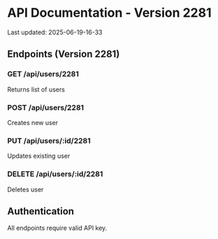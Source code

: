 # API Documentation - Version 2281
Last updated: 2025-06-19-16-33

## Endpoints (Version 2281)

### GET /api/users/2281
Returns list of users

### POST /api/users/2281
Creates new user

### PUT /api/users/:id/2281
Updates existing user

### DELETE /api/users/:id/2281
Deletes user

## Authentication
All endpoints require valid API key.
